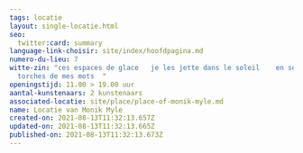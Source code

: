 ```yaml
---
tags: locatie
layout: single-locatie.html
seo:
  twitter:card: summary
language-link-choisir: site/index/hoofdpagina.md
numero-du-lieu: 7
witte-zin: "ces espaces de glace   je les jette dans le soleil    en sortent les
  torches de mes mots  "
openingstijd: 11.00 > 19.00 uur
aantal-kunstenaars: 2 kunstenaars
associated-locatie: site/place/place-of-monik-myle.md
name: Locatie van Monik Myle
created-on: 2021-08-13T11:32:13.657Z
updated-on: 2021-08-13T11:32:13.665Z
published-on: 2021-08-13T11:32:13.673Z
---
```

